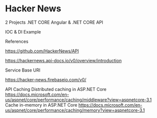 # Hacker News
2 Projects  .NET CORE Angular & .NET CORE API

IOC & DI Example

References

https://github.com/HackerNews/API

https://hackernews.api-docs.io/v0/overview/introduction

Service Base URI

https://hacker-news.firebaseio.com/v0/

API Caching
Distributed caching in ASP.NET Core
https://docs.microsoft.com/en-us/aspnet/core/performance/caching/middleware?view=aspnetcore-3.1
Cache in-memory in ASP.NET Core
https://docs.microsoft.com/en-us/aspnet/core/performance/caching/memory?view=aspnetcore-3.1


